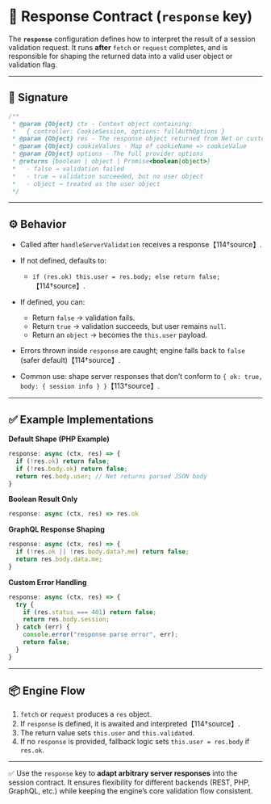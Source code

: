 # 📄 Response Contract (`response` key)

The **`response`** configuration defines how to interpret the result of a session validation request. It runs **after** `fetch` or `request` completes, and is responsible for shaping the returned data into a valid user object or validation flag.

---

## 🔧 Signature

```js
/**
 * @param {Object} ctx - Context object containing:
 *   { controller: CookieSession, options: fullAuthOptions }
 * @param {Object} res - The response object returned from Net or custom request
 * @param {Object} cookieValues - Map of cookieName => cookieValue
 * @param {Object} options - The full provider options
 * @returns {boolean | object | Promise<boolean|object>}
 *   - false → validation failed
 *   - true → validation succeeded, but no user object
 *   - object → treated as the user object
 */
```

---

## ⚙️ Behavior

* Called after `handleServerValidation` receives a response【114†source】.
* If not defined, defaults to:

  * `if (res.ok) this.user = res.body; else return false;`【114†source】.
* If defined, you can:

  * Return `false` → validation fails.
  * Return `true` → validation succeeds, but user remains `null`.
  * Return an `object` → becomes the `this.user` payload.
* Errors thrown inside `response` are caught; engine falls back to `false` (safer default)【114†source】.
* Common use: shape server responses that don’t conform to `{ ok: true, body: { session info } }`【113†source】.

---

## ✅ Example Implementations

**Default Shape (PHP Example)**

```js
response: async (ctx, res) => {
  if (!res.ok) return false;
  if (!res.body.ok) return false;
  return res.body.user; // Net returns parsed JSON body
}
```

**Boolean Result Only**

```js
response: async (ctx, res) => res.ok
```

**GraphQL Response Shaping**

```js
response: async (ctx, res) => {
  if (!res.ok || !res.body.data?.me) return false;
  return res.body.data.me;
}
```

**Custom Error Handling**

```js
response: async (ctx, res) => {
  try {
    if (res.status === 401) return false;
    return res.body.session;
  } catch (err) {
    console.error("response parse error", err);
    return false;
  }
}
```

---

## 📦 Engine Flow

1. `fetch` or `request` produces a `res` object.
2. If `response` is defined, it is awaited and interpreted【114†source】.
3. The return value sets `this.user` and `this.validated`.
4. If no `response` is provided, fallback logic sets `this.user = res.body` if `res.ok`.

---

✅ Use the `response` key to **adapt arbitrary server responses** into the session contract. It ensures flexibility for different backends (REST, PHP, GraphQL, etc.) while keeping the engine’s core validation flow consistent.
